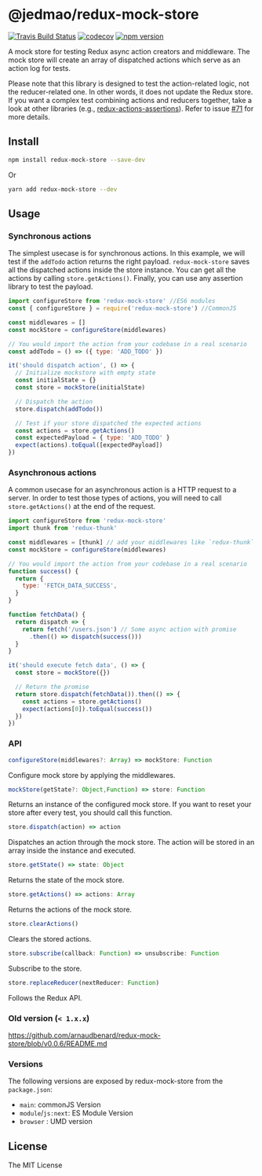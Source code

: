 # @jedmao/redux-mock-store

[![Travis Build Status](https://img.shields.io/travis/com/jedmao/redux-mock-store.svg?style=popout-square&logo=travis)](https://travis-ci.com/jedmao/redux-mock-store)
[![codecov](https://img.shields.io/codecov/c/gh/jedmao/redux-mock-store.svg?style=popout-square&logo=codecov&token=4f79d0b1189f41e5a5ed32e87ca0a204)](https://codecov.io/gh/jedmao/redux-mock-store)
[![npm version](https://img.shields.io/npm/v/jedmao/redux-mock-store/latest.svg?style=popout-square&logo=npm)](https://www.npmjs.com/package/jedmao/redux-mock-store)

A mock store for testing Redux async action creators and middleware. The mock
store will create an array of dispatched actions which serve as an action log
for tests.

Please note that this library is designed to test the action-related logic, not
the reducer-related one. In other words, it does not update the Redux store. If
you want a complex test combining actions and reducers together, take a look at
other libraries (e.g.,
[redux-actions-assertions](https://github.com/redux-things/redux-actions-assertions)).
Refer to issue [#71](https://github.com/arnaudbenard/redux-mock-store/issues/71)
for more details.

## Install

```bash
npm install redux-mock-store --save-dev
```

Or

```bash
yarn add redux-mock-store --dev
```

## Usage

### Synchronous actions

The simplest usecase is for synchronous actions. In this example, we will test
if the `addTodo` action returns the right payload. `redux-mock-store` saves all
the dispatched actions inside the store instance. You can get all the actions by
calling `store.getActions()`. Finally, you can use any assertion library to test
the payload.

```js
import configureStore from 'redux-mock-store' //ES6 modules
const { configureStore } = require('redux-mock-store') //CommonJS

const middlewares = []
const mockStore = configureStore(middlewares)

// You would import the action from your codebase in a real scenario
const addTodo = () => ({ type: 'ADD_TODO' })

it('should dispatch action', () => {
  // Initialize mockstore with empty state
  const initialState = {}
  const store = mockStore(initialState)

  // Dispatch the action
  store.dispatch(addTodo())

  // Test if your store dispatched the expected actions
  const actions = store.getActions()
  const expectedPayload = { type: 'ADD_TODO' }
  expect(actions).toEqual([expectedPayload])
})
```

### Asynchronous actions

A common usecase for an asynchronous action is a HTTP request to a server. In
order to test those types of actions, you will need to call `store.getActions()`
at the end of the request.

```js
import configureStore from 'redux-mock-store'
import thunk from 'redux-thunk'

const middlewares = [thunk] // add your middlewares like `redux-thunk`
const mockStore = configureStore(middlewares)

// You would import the action from your codebase in a real scenario
function success() {
  return {
    type: 'FETCH_DATA_SUCCESS',
  }
}

function fetchData() {
  return dispatch => {
    return fetch('/users.json') // Some async action with promise
      .then(() => dispatch(success()))
  }
}

it('should execute fetch data', () => {
  const store = mockStore({})

  // Return the promise
  return store.dispatch(fetchData()).then(() => {
    const actions = store.getActions()
    expect(actions[0]).toEqual(success())
  })
})
```

### API

```js
configureStore(middlewares?: Array) => mockStore: Function
```

Configure mock store by applying the middlewares.

```js
mockStore(getState?: Object,Function) => store: Function
```

Returns an instance of the configured mock store. If you want to reset your
store after every test, you should call this function.

```js
store.dispatch(action) => action
```

Dispatches an action through the mock store. The action will be stored in an
array inside the instance and executed.

```js
store.getState() => state: Object
```

Returns the state of the mock store.

```js
store.getActions() => actions: Array
```

Returns the actions of the mock store.

```js
store.clearActions()
```

Clears the stored actions.

```js
store.subscribe(callback: Function) => unsubscribe: Function
```

Subscribe to the store.

```js
store.replaceReducer(nextReducer: Function)
```

Follows the Redux API.

### Old version (`< 1.x.x`)

https://github.com/arnaudbenard/redux-mock-store/blob/v0.0.6/README.md

### Versions

The following versions are exposed by redux-mock-store from the `package.json`:

- `main`: commonJS Version
- `module`/`js:next`: ES Module Version
- `browser` : UMD version

## License

The MIT License
